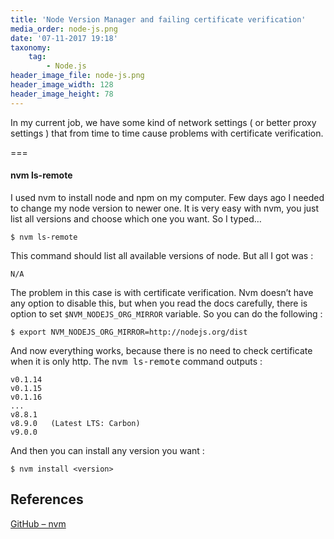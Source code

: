 ```yaml
---
title: 'Node Version Manager and failing certificate verification'
media_order: node-js.png
date: '07-11-2017 19:18'
taxonomy:
    tag:
        - Node.js
header_image_file: node-js.png
header_image_width: 128
header_image_height: 78
---
```


In my current job, we have some kind of network settings ( or better proxy settings ) that from time to time cause problems with certificate verification.

===

#### nvm ls-remote

I used nvm to install node and npm on my computer. Few days ago I needed to change my node version to newer one. It is very easy with nvm, you just list all versions and choose which one you want. So I typed…

```
$ nvm ls-remote
```

This command should list all available versions of node. But all I got was :

```
N/A
```

The problem in this case is with certificate verification. Nvm doesn’t have any option to disable this, but when you read the docs carefully, there is option to set `$NVM_NODEJS_ORG_MIRROR` variable. So you can do the following :

```
$ export NVM_NODEJS_ORG_MIRROR=http://nodejs.org/dist
```

And now everything works, because there is no need to check certificate when it is only http.
The <kbd>nvm ls-remote</kbd> command outputs :

```
v0.1.14
v0.1.15
v0.1.16
...
v8.8.1
v8.9.0   (Latest LTS: Carbon)
v9.0.0
```

And then you can install any version you want :

```
$ nvm install <version>
```

## References

[GitHub – nvm](https://github.com/creationix/nvm#listing-versions)